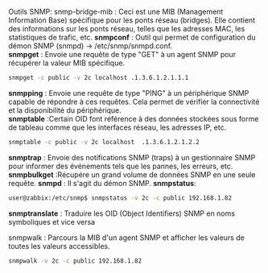 Outils SNMP:
snmp-bridge-mib : Ceci est une MIB (Management Information Base) spécifique pour les ponts réseau (bridges). Elle contient des informations sur les ponts réseau, telles que les adresses MAC, les statistiques de trafic, etc.
**snmpconf** : Outil qui permet de configuration du démon SNMP (snmpd) -> /etc/snmp/snmpd.conf.  
**snmpget** : Envoie une requête de type "GET" à un agent SNMP pour récupérer la valeur MIB spécifique.
``` bash  
snmpget -c public -v 2c localhost .1.3.6.1.2.1.1.1
``` 
**snmpping** : Envoie une requête de type "PING" à un périphérique SNMP capable de répondre à ces requêtes. Cela permet de vérifier la connectivité et la disponibilité du périphérique.  
 **snmptable** :Certain OID font référence à des données stockées sous forme de tableau comme que les interfaces réseau, les adresses IP, etc.
``` bash  
snmptable -c public -v 2c localhost  .1.3.6.1.2.1.2.2
``` 
**snmptrap** : Envoie des notifications SNMP (traps) à un gestionnaire SNMP pour informer des événements tels que les pannes, les erreurs, etc.
**snmpbulkget** :Récupére un grand volume de données SNMP en une seule requête.
**snmpd** : Il s'agit du démon SNMP.
**snmpstatus**:
``` bash  
user@zabbix:/etc/snmp$ snmpstatus -v 2c -c public 192.168.1.82 
```
**snmptranslate** : Traduire les OID (Object Identifiers) SNMP en noms symboliques et vice versa  

snmpwalk : Parcours la MIB d'un agent SNMP et afficher les valeurs de toutes les valeurs accessibles.
``` bash
snmpwalk -v 2c -c public 192.168.1.82
```
